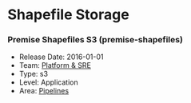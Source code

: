 # Shapefile Storage
### Premise Shapefiles S3 (premise-shapefiles)
* Release Date: 2016-01-01
* Team: [Platform & SRE](../teams/platform.md)
* Type: s3
* Level: Application
* Area: [Pipelines](areas/pipelines.png)
